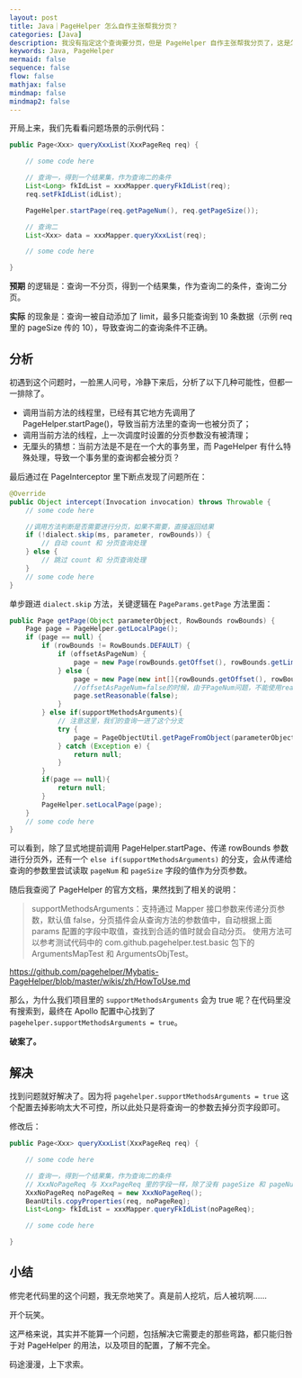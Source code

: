 ```yaml
---
layout: post
title: Java｜PageHelper 怎么自作主张帮我分页？
categories: [Java]
description: 我没有指定这个查询要分页，但是 PageHelper 自作主张帮我分页了，这是怎么回事？
keywords: Java, PageHelper
mermaid: false
sequence: false
flow: false
mathjax: false
mindmap: false
mindmap2: false
---
```


开局上来，我们先看看问题场景的示例代码：

```java
public Page<Xxx> queryXxxList(XxxPageReq req) {

    // some code here

    // 查询一，得到一个结果集，作为查询二的条件
    List<Long> fkIdList = xxxMapper.queryFkIdList(req);
    req.setFkIdList(idList);

    PageHelper.startPage(req.getPageNum(), req.getPageSize());

    // 查询二
    List<Xxx> data = xxxMapper.queryXxxList(req);

    // some code here

}
```

**预期** 的逻辑是：查询一不分页，得到一个结果集，作为查询二的条件，查询二分页。

**实际** 的现象是：查询一被自动添加了 limit，最多只能查询到 10 条数据（示例 req 里的 pageSize 传的 10），导致查询二的查询条件不正确。

## 分析

初遇到这个问题时，一脸黑人问号，冷静下来后，分析了以下几种可能性，但都一一排除了。

- 调用当前方法的线程里，已经有其它地方先调用了 PageHelper.startPage()，导致当前方法里的查询一也被分页了；
- 调用当前方法的线程，上一次调度时设置的分页参数没有被清理；
- 无厘头的猜想：当前方法是不是在一个大的事务里，而 PageHelper 有什么特殊处理，导致一个事务里的查询都会被分页？

最后通过在 PageInterceptor 里下断点发现了问题所在：

```java
@Override
public Object intercept(Invocation invocation) throws Throwable {
    // some code here 

    //调用方法判断是否需要进行分页，如果不需要，直接返回结果
    if (!dialect.skip(ms, parameter, rowBounds)) {
        // 自动 count 和 分页查询处理
    } else {
        // 跳过 count 和 分页查询处理
    }
    // some code here
}
```

单步跟进 `dialect.skip` 方法，关键逻辑在 `PageParams.getPage` 方法里面：

```java
public Page getPage(Object parameterObject, RowBounds rowBounds) {
    Page page = PageHelper.getLocalPage();
    if (page == null) {
        if (rowBounds != RowBounds.DEFAULT) {
            if (offsetAsPageNum) {
                page = new Page(rowBounds.getOffset(), rowBounds.getLimit(), rowBoundsWithCount);
            } else {
                page = new Page(new int[]{rowBounds.getOffset(), rowBounds.getLimit()}, rowBoundsWithCount);
                //offsetAsPageNum=false的时候，由于PageNum问题，不能使用reasonable，这里会强制为false
                page.setReasonable(false);
            }
        } else if(supportMethodsArguments){
            // 注意这里，我们的查询一进了这个分支
            try {
                page = PageObjectUtil.getPageFromObject(parameterObject, false);
            } catch (Exception e) {
                return null;
            }
        }
        if(page == null){
            return null;
        }
        PageHelper.setLocalPage(page);
    }
    // some code here
}
```

可以看到，除了显式地提前调用 PageHelper.startPage、传递 rowBounds 参数进行分页外，还有一个 `else if(supportMethodsArguments)` 的分支，会从传递给查询的参数里尝试读取 `pageNum` 和 `pageSize` 字段的值作为分页参数。

随后我查阅了 PageHelper 的官方文档，果然找到了相关的说明：

> supportMethodsArguments：支持通过 Mapper 接口参数来传递分页参数，默认值 false，分页插件会从查询方法的参数值中，自动根据上面 params 配置的字段中取值，查找到合适的值时就会自动分页。 使用方法可以参考测试代码中的 com.github.pagehelper.test.basic 包下的 ArgumentsMapTest 和 ArgumentsObjTest。

<https://github.com/pagehelper/Mybatis-PageHelper/blob/master/wikis/zh/HowToUse.md>

那么，为什么我们项目里的 `supportMethodsArguments` 会为 true 呢？在代码里没有搜索到，最终在 Apollo 配置中心找到了 `pagehelper.supportMethodsArguments = true`。

**破案了。**

## 解决

找到问题就好解决了。因为将 `pagehelper.supportMethodsArguments = true` 这个配置去掉影响太大不可控，所以此处只是将查询一的参数去掉分页字段即可。

修改后：

```java
public Page<Xxx> queryXxxList(XxxPageReq req) {

    // some code here

    // 查询一，得到一个结果集，作为查询二的条件
    // XxxNoPageReq 与 XxxPageReq 里的字段一样，除了没有 pageSize 和 pageNum
    XxxNoPageReq noPageReq = new XxxNoPageReq();
    BeanUtils.copyProperties(req, noPageReq);
    List<Long> fkIdList = xxxMapper.queryFkIdList(noPageReq);

    // some code here

}
```

## 小结

修完老代码里的这个问题，我无奈地笑了。真是前人挖坑，后人被坑啊……

开个玩笑。

这严格来说，其实并不能算一个问题，包括解决它需要走的那些弯路，都只能归咎于对 PageHelper 的用法，以及项目的配置，了解不完全。

码途漫漫，上下求索。
